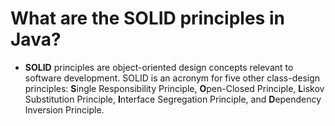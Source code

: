 # What are the SOLID principles in Java?
- **SOLID**  principles are object-oriented design concepts relevant to software development. SOLID is an acronym for five other class-design principles: **S**ingle Responsibility Principle, **O**pen-Closed Principle, **L**iskov Substitution Principle, **I**nterface Segregation Principle, and **D**ependency Inversion Principle.
